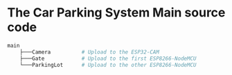 # The Car Parking System Main source code
```bash
main
    ├───Camera          # Upload to the ESP32-CAM
    ├───Gate            # Upload to the first ESP8266-NodeMCU
    └───ParkingLot      # Upload to the other ESP8266-NodeMCU
```